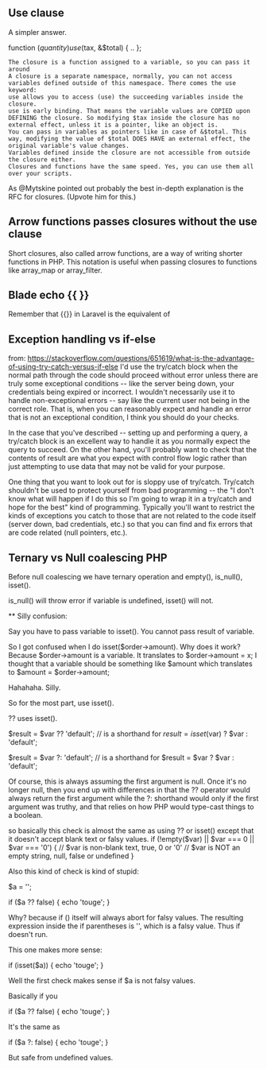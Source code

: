 ## Use clause

A simpler answer.

function ($quantity) use ($tax, &$total) { .. };

    The closure is a function assigned to a variable, so you can pass it around
    A closure is a separate namespace, normally, you can not access variables defined outside of this namespace. There comes the use keyword:
    use allows you to access (use) the succeeding variables inside the closure.
    use is early binding. That means the variable values are COPIED upon DEFINING the closure. So modifying $tax inside the closure has no external effect, unless it is a pointer, like an object is.
    You can pass in variables as pointers like in case of &$total. This way, modifying the value of $total DOES HAVE an external effect, the original variable's value changes.
    Variables defined inside the closure are not accessible from outside the closure either.
    Closures and functions have the same speed. Yes, you can use them all over your scripts.

As @Mytskine pointed out probably the best in-depth explanation is the RFC for closures. (Upvote him for this.)

## Arrow functions passes closures without the use clause

Short closures, also called arrow functions, are a way of writing shorter functions in PHP. This notation is useful when passing closures to functions like array_map or array_filter.

## Blade echo {{  }}

Remember that {{}} in Laravel is the equivalent of <?= ?>

## Exception handling vs if-else

from: https://stackoverflow.com/questions/651619/what-is-the-advantage-of-using-try-catch-versus-if-else
I'd use the try/catch block when the normal path through the code should proceed without error unless there are truly some exceptional conditions -- like the server being down, your credentials being expired or incorrect. I wouldn't necessarily use it to handle non-exceptional errors -- say like the current user not being in the correct role. That is, when you can reasonably expect and handle an error that is not an exceptional condition, I think you should do your checks.

In the case that you've described -- setting up and performing a query, a try/catch block is an excellent way to handle it as you normally expect the query to succeed. On the other hand, you'll probably want to check that the contents of result are what you expect with control flow logic rather than just attempting to use data that may not be valid for your purpose.

One thing that you want to look out for is sloppy use of try/catch. Try/catch shouldn't be used to protect yourself from bad programming -- the "I don't know what will happen if I do this so I'm going to wrap it in a try/catch and hope for the best" kind of programming. Typically you'll want to restrict the kinds of exceptions you catch to those that are not related to the code itself (server down, bad credentials, etc.) so that you can find and fix errors that are code related (null pointers, etc.).

## Ternary vs Null coalescing PHP

Before null coalescing we have ternary operation and empty(), is_null(), isset().

is_null() will throw error if variable is undefined, isset() will not.

\*\* Silly confusion:

Say you have to pass variable to isset(). You cannot pass result of variable.

So I got confused when I do isset($order->amount). Why does it work? Because $order->amount is
a variable. It translates to $order->amount = x;
I thought that a variable should be something like $amount which translates to $amount = $order->amount;

Hahahaha. Silly.

So for the most part, use isset().

?? uses isset().

$result = $var ?? 'default';
// is a shorthand for 
$result = isset($var) ? $var : 'default';

$result = $var ?: 'default';
// is a shorthand for 
$result = $var ? $var : 'default';

Of course, this is always assuming the first argument is null.
Once it's no longer null, then you end up with differences in that the ?? operator
would always return the first argument while the ?: shorthand would only if the first
argument was truthy, and that relies on how PHP would type-cast things to a boolean.

so basically this check is almost the same as using ?? or isset() except that
it doesn't accept blank text or falsy values.
if (!empty($var) || $var === 0 || $var === '0') {
// $var is non-blank text, true, 0 or '0'
// $var is NOT an empty string, null, false or undefined
}

Also this kind of check is kind of stupid:

$a = '';

if ($a ?? false) {
echo 'touge';
}

Why? because if () itself will always abort for falsy values. The resulting
expression inside the if parentheses is '', which is a falsy value. Thus if
doesn't run.

This one makes more sense:

if (isset($a)) {
echo 'touge';
}

Well the first check makes sense if $a is not falsy values.

Basically if you

if ($a ?? false) {
echo 'touge';
}

It's the same as

if ($a ?: false) {
echo 'touge';
}

But safe from undefined values.
